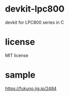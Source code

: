 # devkit-lpc800
devkit for LPC800 series in C  

# license
MIT license  

# sample
https://fukuno.jig.jp/2484  
